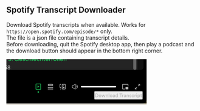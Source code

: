 ## Spotify Transcript Downloader

Download Spotify transcripts when available. Works for `https://open.spotify.com/episode/*` only.  
The file is a json file containing transcript details.  
Before downloading, quit the Spotify desktop app, then play a podcast and the download button should appear in the bottom right corner.

![alt text](image.png)